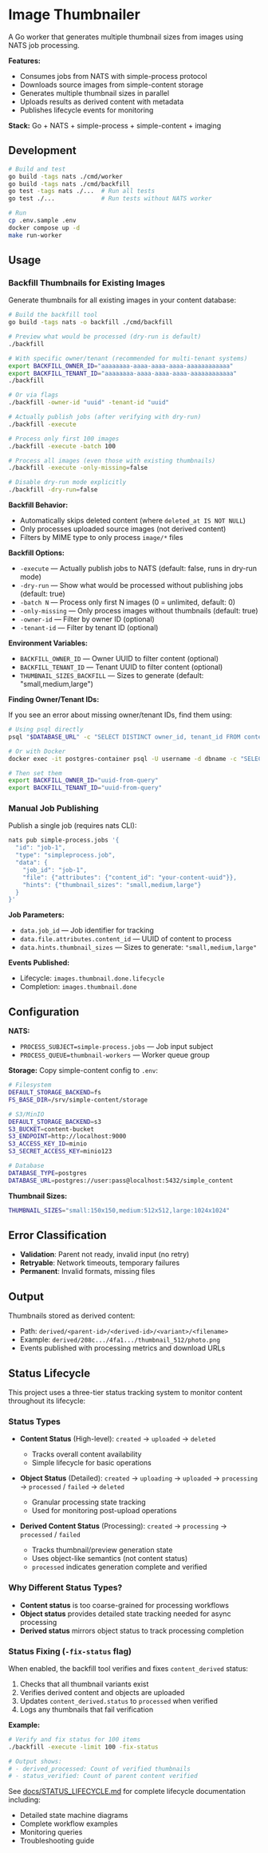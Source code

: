 # Image Thumbnailer

A Go worker that generates multiple thumbnail sizes from images using NATS job processing.

**Features:**
- Consumes jobs from NATS with simple-process protocol
- Downloads source images from simple-content storage
- Generates multiple thumbnail sizes in parallel
- Uploads results as derived content with metadata
- Publishes lifecycle events for monitoring

**Stack:** Go + NATS + simple-process + simple-content + imaging

## Development

```bash
# Build and test
go build -tags nats ./cmd/worker
go build -tags nats ./cmd/backfill
go test -tags nats ./...  # Run all tests
go test ./...             # Run tests without NATS worker

# Run
cp .env.sample .env
docker compose up -d
make run-worker
```

## Usage

### Backfill Thumbnails for Existing Images

Generate thumbnails for all existing images in your content database:

```bash
# Build the backfill tool
go build -tags nats -o backfill ./cmd/backfill

# Preview what would be processed (dry-run is default)
./backfill

# With specific owner/tenant (recommended for multi-tenant systems)
export BACKFILL_OWNER_ID="aaaaaaaa-aaaa-aaaa-aaaa-aaaaaaaaaaaa"
export BACKFILL_TENANT_ID="aaaaaaaa-aaaa-aaaa-aaaa-aaaaaaaaaaaa"
./backfill

# Or via flags
./backfill -owner-id "uuid" -tenant-id "uuid"

# Actually publish jobs (after verifying with dry-run)
./backfill -execute

# Process only first 100 images
./backfill -execute -batch 100

# Process all images (even those with existing thumbnails)
./backfill -execute -only-missing=false

# Disable dry-run mode explicitly
./backfill -dry-run=false
```

**Backfill Behavior:**
- Automatically skips deleted content (where `deleted_at IS NOT NULL`)
- Only processes uploaded source images (not derived content)
- Filters by MIME type to only process `image/*` files

**Backfill Options:**
- `-execute` — Actually publish jobs to NATS (default: false, runs in dry-run mode)
- `-dry-run` — Show what would be processed without publishing jobs (default: true)
- `-batch N` — Process only first N images (0 = unlimited, default: 0)
- `-only-missing` — Only process images without thumbnails (default: true)
- `-owner-id` — Filter by owner ID (optional)
- `-tenant-id` — Filter by tenant ID (optional)

**Environment Variables:**
- `BACKFILL_OWNER_ID` — Owner UUID to filter content (optional)
- `BACKFILL_TENANT_ID` — Tenant UUID to filter content (optional)
- `THUMBNAIL_SIZES_BACKFILL` — Sizes to generate (default: "small,medium,large")

**Finding Owner/Tenant IDs:**

If you see an error about missing owner/tenant IDs, find them using:

```bash
# Using psql directly
psql "$DATABASE_URL" -c "SELECT DISTINCT owner_id, tenant_id FROM content.content LIMIT 5;"

# Or with Docker
docker exec -it postgres-container psql -U username -d dbname -c "SELECT DISTINCT owner_id, tenant_id FROM content.content LIMIT 5;"

# Then set them
export BACKFILL_OWNER_ID="uuid-from-query"
export BACKFILL_TENANT_ID="uuid-from-query"
```

### Manual Job Publishing

Publish a single job (requires nats CLI):
```bash
nats pub simple-process.jobs '{
  "id": "job-1",
  "type": "simpleprocess.job",
  "data": {
    "job_id": "job-1",
    "file": {"attributes": {"content_id": "your-content-uuid"}},
    "hints": {"thumbnail_sizes": "small,medium,large"}
  }
}'
```

**Job Parameters:**
- `data.job_id` — Job identifier for tracking
- `data.file.attributes.content_id` — UUID of content to process
- `data.hints.thumbnail_sizes` — Sizes to generate: `"small,medium,large"`

**Events Published:**
- Lifecycle: `images.thumbnail.done.lifecycle`
- Completion: `images.thumbnail.done`

## Configuration

**NATS:**
- `PROCESS_SUBJECT=simple-process.jobs` — Job input subject
- `PROCESS_QUEUE=thumbnail-workers` — Worker queue group

**Storage:** Copy simple-content config to `.env`:

```bash
# Filesystem
DEFAULT_STORAGE_BACKEND=fs
FS_BASE_DIR=/srv/simple-content/storage

# S3/MinIO
DEFAULT_STORAGE_BACKEND=s3
S3_BUCKET=content-bucket
S3_ENDPOINT=http://localhost:9000
S3_ACCESS_KEY_ID=minio
S3_SECRET_ACCESS_KEY=minio123

# Database
DATABASE_TYPE=postgres
DATABASE_URL=postgres://user:pass@localhost:5432/simple_content
```

**Thumbnail Sizes:**
```bash
THUMBNAIL_SIZES="small:150x150,medium:512x512,large:1024x1024"
```

## Error Classification

- **Validation**: Parent not ready, invalid input (no retry)
- **Retryable**: Network timeouts, temporary failures
- **Permanent**: Invalid formats, missing files

## Output

Thumbnails stored as derived content:
- Path: `derived/<parent-id>/<derived-id>/<variant>/<filename>`
- Example: `derived/208c.../4fa1.../thumbnail_512/photo.png`
- Events published with processing metrics and download URLs

## Status Lifecycle

This project uses a three-tier status tracking system to monitor content throughout its lifecycle:

### Status Types

- **Content Status** (High-level): `created` → `uploaded` → `deleted`
  - Tracks overall content availability
  - Simple lifecycle for basic operations

- **Object Status** (Detailed): `created` → `uploading` → `uploaded` → `processing` → `processed` / `failed` → `deleted`
  - Granular processing state tracking
  - Used for monitoring post-upload operations

- **Derived Content Status** (Processing): `created` → `processing` → `processed` / `failed`
  - Tracks thumbnail/preview generation state
  - Uses object-like semantics (not content status)
  - `processed` indicates generation complete and verified

### Why Different Status Types?

- **Content status** is too coarse-grained for processing workflows
- **Object status** provides detailed state tracking needed for async processing
- **Derived status** mirrors object status to track processing completion

### Status Fixing (`-fix-status` flag)

When enabled, the backfill tool verifies and fixes `content_derived` status:

1. Checks that all thumbnail variants exist
2. Verifies derived content and objects are uploaded
3. Updates `content_derived.status` to `processed` when verified
4. Logs any thumbnails that fail verification

**Example:**
```bash
# Verify and fix status for 100 items
./backfill -execute -limit 100 -fix-status

# Output shows:
# - derived_processed: Count of verified thumbnails
# - status_verified: Count of parent content verified
```

See [docs/STATUS_LIFECYCLE.md](docs/STATUS_LIFECYCLE.md) for complete lifecycle documentation including:
- Detailed state machine diagrams
- Complete workflow examples
- Monitoring queries
- Troubleshooting guide
